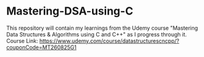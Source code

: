 # Mastering-DSA-using-C
This repository will contain my learnings from the Udemy course "Mastering Data Structures & Algorithms using C and C++" as I progress through it.
Course Link: https://www.udemy.com/course/datastructurescncpp/?couponCode=MT260825G1
